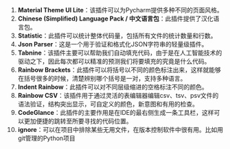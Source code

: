 1. **Material Theme UI Lite**：该插件可以为Pycharm提供多种不同的页面风格。
2. **Chinese (Simplified) Language Pack / 中文语言包**：此插件提供了汉化语言包。
3. **Statistic**：此插件可以统计整体代码量，包括所有文件的统计数量和行数。
4. **Json Parser**：这是一个用于验证和格式化JSON字符串的轻量级插件。
5. **Tabnine**：该插件主要可以帮助我们自动填充代码，由于是在人工智能技术的驱动之下，因此每次都可以精准的预测我们将要填充的究竟是什么代码。
6. **Rainbow Brackets**：此插件可以将括号以不同的颜色标注出来，这样就能够在括号很多的时候，清楚辨别哪个括号是一对，支持多种语言。
7. **Indent Rainbow**：此插件可以对不同层级缩进的空格标注不同的颜色。
8. **Rainbow CSV**：该插件用于通过灵活的表编辑器编辑csv、tsv、psv文件的语法验证，结构突出显示，可自定义的颜色，新意图和有用的检查。
9. **CodeGlance**：此插件的主要作用是在IDE的最右侧生成一条工具栏，这样可以更加便捷的跳转至所要寻找的代码位置。
10. **ignore**：可以在项目中排除某些无用文件，在版本控制软件中很有用。比如用git管理的Python项目
